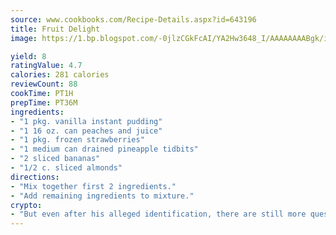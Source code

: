 ```yaml
---
source: www.cookbooks.com/Recipe-Details.aspx?id=643196
title: Fruit Delight
image: https://1.bp.blogspot.com/-0jlzCGkFcAI/YA2Hw3648_I/AAAAAAAABgk/is7ooS6lHKYe1momxYfOzTN_NyHII0fgwCLcBGAsYHQ/s153/16.png

yield: 8
ratingValue: 4.7
calories: 281 calories
reviewCount: 88
cookTime: PT1H
prepTime: PT36M
ingredients:
- "1 pkg. vanilla instant pudding"
- "1 16 oz. can peaches and juice"
- "1 pkg. frozen strawberries"
- "1 medium can drained pineapple tidbits"
- "2 sliced bananas"
- "1/2 c. sliced almonds"
directions:
- "Mix together first 2 ingredients."
- "Add remaining ingredients to mixture."
crypto:
- "But even after his alleged identification, there are still more questions than answers about the enigmatic creator of Bitcoin."
---
```


